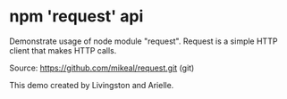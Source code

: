 npm 'request' api
==========================
Demonstrate usage of node module "request". 
Request is a simple HTTP client that makes HTTP calls. 

Source: https://github.com/mikeal/request.git (git)

This demo created by Livingston and Arielle.